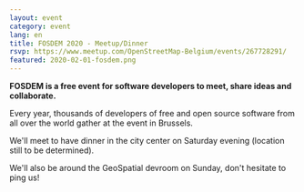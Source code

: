 ```yaml
---
layout: event
category: event
lang: en
title: FOSDEM 2020 - Meetup/Dinner
rsvp: https://www.meetup.com/OpenStreetMap-Belgium/events/267728291/
featured: 2020-02-01-fosdem.png
---
```


**FOSDEM is a free event for software developers to meet, share ideas and collaborate.**

Every year, thousands of developers of free and open source software from all over the world gather at the event in Brussels.

We'll meet to have dinner in the city center on Saturday evening (location still to be determined).

We'll also be around the GeoSpatial devroom on Sunday, don't hesitate to ping us!
